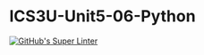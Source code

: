 # ICS3U-Unit5-06-Python

[![GitHub's Super Linter](https://github.com/huihangisaac-ho/ICS3U-Unit5-06-Python/workflows/GitHub's%20Super%20Linter/badge.svg)](https://github.com/huihangisaac-ho/ICS3U-Unit5-06-Python/actions)
